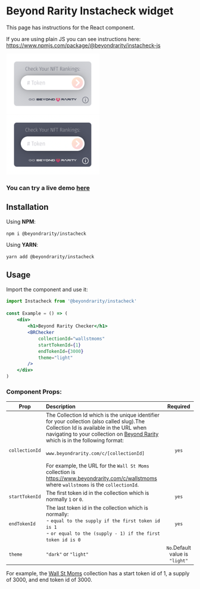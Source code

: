 # Beyond Rarity Instacheck widget
This page has instructions for the React component.

If you are using plain JS you can see instructions here: https://www.npmjs.com/package/@beyondrarity/instacheck-js

<p float="left">
  <img src="public/light-theme.png"
     alt="Light theme"
     width="250" 
     style="margin-right: 10px;" 
    />
  <img src="public/dark-theme.png"
     alt="Dark Theme"
     width="250" 
    />
</p>



### You can try a live demo [here](https://codepen.io/nicopanfili/pen/GRxmPeW)

## Installation
Using **NPM**:

`
npm i @beyondrarity/instacheck
`

Using **YARN**:

`
yarn add @beyondrarity/instacheck
`

## Usage
Import the component and use it:
```jsx
import Instacheck from '@beyondrarity/instacheck'

const Example = () => (
    <div>
        <h1>Beyond Rarity Checker</h1>
        <BRChecker 
            collectionId="wallstmoms" 
            startTokenId={1}
            endTokenId={3000}
            theme="light"
        />
    </div>
)
```

### Component  Props:
Prop | Description | Required      
------- | :---------------- | :----------:
`collectionId`  | The Collection Id which is the unique identifier for your collection (also called slug).The Collection Id is available in the URL when navigating to your collection on [Beyond Rarity](https://www.beyondrarity.com) which is in the following format:<br><br>`www.beyondrarity.com/c/[collectionId]`<br><br>For example, the URL for the `Wall St Moms` collection is https://www.beyondrarity.com/c/wallstmoms where `wallstmoms` is the `collectionId`.| `yes`
`startTokenId`  |The first token id in the collection which is normally `1` or `0`. | `yes`
`endTokenId`   |  The last token id in the collection which is normally:<br>- `equal to the supply if the first token id is 1`<br>- `or equal to the (supply - 1) if the first token id is 0`  | `yes`
`theme` | `"dark"` or `"light"` | `No`.Default value is `"light"`

For example, the [Wall St Moms](https://www.beyondrarity.com/c/wallstmoms) collection has a start token id of 1, a supply of 3000, and end token id of 3000.
